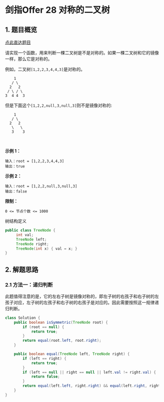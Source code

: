 # 剑指Offer 28 对称的二叉树

## 1. 题目概览

[点此直达题目](https://leetcode-cn.com/problems/dui-cheng-de-er-cha-shu-lcof/)

请实现一个函数，用来判断一棵二叉树是不是对称的。如果一棵二叉树和它的镜像一样，那么它是对称的。

例如，二叉树```[1,2,2,3,4,4,3]```是对称的。

```
    1
   / \
  2   2
 / \ / \
3  4 4  3
```

但是下面这个```[1,2,2,null,3,null,3]```则不是镜像对称的:
```
    1
   / \
  2   2
   \   \
   3    3
```
 

**示例 1：**

```
输入：root = [1,2,2,3,4,4,3]
输出：true
```

**示例 2：**
```
输入：root = [1,2,2,null,3,null,3]
输出：false
```

**限制：**

```
0 <= 节点个数 <= 1000
```

树结构定义
```java
public class TreeNode {
     int val;
     TreeNode left;
     TreeNode right;
     TreeNode(int x) { val = x; }
}
```

## 2. 解题思路

### 2.1 方法一：递归判断

此题值得注意的是，它的左右子树是镜像对称的，即左子树的右孩子和右子树的左孩子对应，左子树的左孩子和右子树的右孩子是对应的。因此需要按照这一规律递归判断。

```java
class Solution {
    public boolean isSymmetric(TreeNode root) {
        if (root == null) {
            return true;
        }
        return equal(root.left, root.right);
    }

    public boolean equal(TreeNode left, TreeNode right) {
        if (left == right) {
            return true;
        }
        if (left == null || right == null || left.val != right.val) {
            return false;
        }
        return equal(left.left, right.right) && equal(left.right, right.left);
    }
}
```